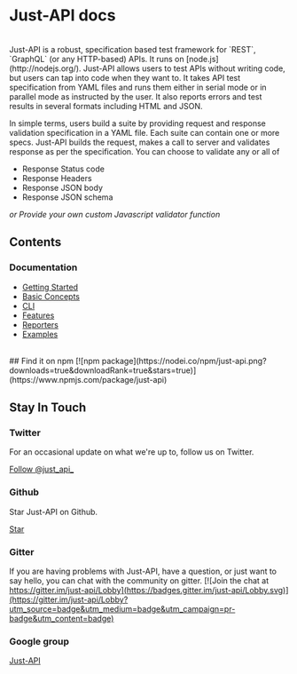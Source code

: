 # Just-API docs
<br>
Just-API is a robust, specification based test framework for `REST`, `GraphQL` (or any HTTP-based) APIs.  It runs on [node.js](http://nodejs.org/). Just-API allows users to test APIs without writing code, but users can tap into code when they want to. It takes API test specification from YAML files and runs them either in serial mode or in parallel mode as instructed by the user. It also reports errors and test results in several formats including HTML and JSON.
<br>


In simple terms, users build a suite by providing request and response validation specification in a YAML file. Each suite can contain one or more specs. Just-API builds the request, makes a call to server and validates response as per the specification. You can choose to validate any or all of

- Response Status code
- Response Headers
- Response JSON body
- Response JSON schema

_or Provide your own custom Javascript validator function_

## Contents

### Documentation

- [Getting Started](getting-started)
- [Basic Concepts](basic-concepts)
- [CLI](CLI)
- [Features](features)
- [Reporters](reporters)
- [Examples](examples)

<br>
## Find it on npm
[![npm package](https://nodei.co/npm/just-api.png?downloads=true&downloadRank=true&stars=true)](https://www.npmjs.com/package/just-api)

## Stay In Touch

### Twitter

For an occasional update on what we're up to, follow us on Twitter.

<a href="https://twitter.com/just_api_" class="twitter-follow-button" data-show-count="false">Follow @just_api_</a><script async src="//platform.twitter.com/widgets.js" charset="utf-8"></script>

### Github

Star Just-API on Github.

<a class="github-button" href="https://github.com/kiranz/just-api" data-style="small" data-count-href="/kiranz/just-api/stargazers" data-count-api="/repos/kiranz/just-api#stargazers_count" data-count-aria-label="# stargazers on GitHub" aria-label="Star kiranz/just-api on GitHub">Star</a>

### Gitter

If you are having problems with Just-API, have a question, or just want to say hello, you can chat with the community on gitter.
[![Join the chat at https://gitter.im/just-api/Lobby](https://badges.gitter.im/just-api/Lobby.svg)](https://gitter.im/just-api/Lobby?utm_source=badge&utm_medium=badge&utm_campaign=pr-badge&utm_content=badge)

### Google group
[Just-API](https://groups.google.com/forum/#!forum/just-api)